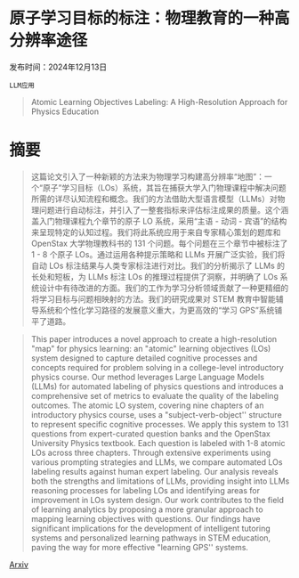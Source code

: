 # 原子学习目标的标注：物理教育的一种高分辨率途径

发布时间：2024年12月13日

`LLM应用`

> Atomic Learning Objectives Labeling: A High-Resolution Approach for Physics Education

# 摘要

> 这篇论文引入了一种新颖的方法来为物理学习构建高分辨率“地图”：一个“原子”学习目标（LOs）系统，其旨在捕获大学入门物理课程中解决问题所需的详尽认知流程和概念。我们的方法借助大型语言模型（LLMs）对物理问题进行自动标注，并引入了一整套指标来评估标注成果的质量。这个涵盖入门物理课程九个章节的原子 LO 系统，采用“主语 - 动词 - 宾语”的结构来呈现特定的认知过程。我们将此系统应用于来自专家精心策划的题库和 OpenStax 大学物理教科书的 131 个问题。每个问题在三个章节中被标注了 1 - 8 个原子 LOs。通过运用各种提示策略和 LLMs 开展广泛实验，我们将自动 LOs 标注结果与人类专家标注进行对比。我们的分析揭示了 LLMs 的长处和短板，为 LLMs 标注 LOs 的推理过程提供了洞察，并明确了 LOs 系统设计中有待改进的方面。我们的工作为学习分析领域贡献了一种更精细的将学习目标与问题相映射的方法。我们的研究成果对 STEM 教育中智能辅导系统和个性化学习路径的发展意义重大，为更高效的“学习 GPS”系统铺平了道路。

> This paper introduces a novel approach to create a high-resolution "map" for physics learning: an "atomic" learning objectives (LOs) system designed to capture detailed cognitive processes and concepts required for problem solving in a college-level introductory physics course. Our method leverages Large Language Models (LLMs) for automated labeling of physics questions and introduces a comprehensive set of metrics to evaluate the quality of the labeling outcomes. The atomic LO system, covering nine chapters of an introductory physics course, uses a "subject-verb-object'' structure to represent specific cognitive processes. We apply this system to 131 questions from expert-curated question banks and the OpenStax University Physics textbook. Each question is labeled with 1-8 atomic LOs across three chapters. Through extensive experiments using various prompting strategies and LLMs, we compare automated LOs labeling results against human expert labeling. Our analysis reveals both the strengths and limitations of LLMs, providing insight into LLMs reasoning processes for labeling LOs and identifying areas for improvement in LOs system design. Our work contributes to the field of learning analytics by proposing a more granular approach to mapping learning objectives with questions. Our findings have significant implications for the development of intelligent tutoring systems and personalized learning pathways in STEM education, paving the way for more effective "learning GPS'' systems.

[Arxiv](https://arxiv.org/abs/2412.09914)